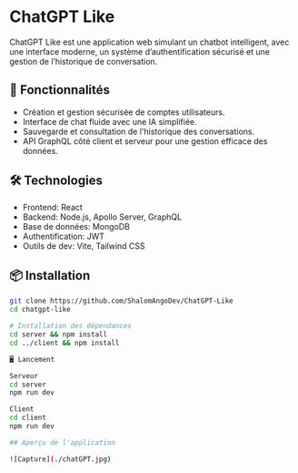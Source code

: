 # ChatGPT Like

ChatGPT Like est une application web simulant un chatbot intelligent, avec une interface moderne, un système d’authentification sécurisé et une gestion de l’historique de conversation.

## 🚀 Fonctionnalités

- Création et gestion sécurisée de comptes utilisateurs.
- Interface de chat fluide avec une IA simplifiée.
- Sauvegarde et consultation de l'historique des conversations.
- API GraphQL côté client et serveur pour une gestion efficace des données.

## 🛠️ Technologies

- Frontend: React
- Backend: Node.js, Apollo Server, GraphQL
- Base de données: MongoDB
- Authentification: JWT
- Outils de dev: Vite, Tailwind CSS

## 📦 Installation

```bash
git clone https://github.com/ShalomAngoDev/ChatGPT-Like
cd chatgpt-like

# Installation des dépendances
cd server && npm install
cd ../client && npm install

🖥️ Lancement

Serveur
cd server
npm run dev

Client
cd client
npm run dev

## Aperçu de l'application

![Capture](./chatGPT.jpg)
